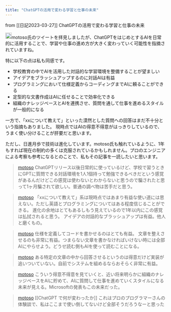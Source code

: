 ```yaml
---
title: "ChatGPTの活用で変わる学習と仕事の未来"
---
```


from [[日記2023-03-27]]
ChatGPTの活用で変わる学習と仕事の未来

<img src='https://scrapbox.io/api/pages/nishio/Claude/icon' alt='Claude.icon' height="19.5"/>motoso氏のツイートを拝見しましたが、ChatGPTをはじめとするAIを日常的に活用することで、学習や仕事の進め方が大きく変わっていく可能性を指摘されていますね。

特に以下の点は私も同感です。
- 学校教育の中でAIを活用した対話的な学習環境を整備することが望ましい
- アイデアをブラッシュアップするのに対話AIは有益
- プログラミングにおいて仕様定義からコーディングまでAIに頼ることができる
- 定型的な文書作成はAIに任せることで効率化できる
- 組織のナレッジベースとAIを連携させ、質問を通して仕事を進めるスタイルが一般的になる

一方で、「xxについて教えて」といった漠然とした質問への回答はまだ不十分という指摘もありました。
現時点ではAIの得意不得意がはっきりしているので、うまく使い分けることが肝要だと思います。

ただし、日進月歩で技術は進化しています。motoso氏も触れているように、1年もすれば現在の制約の多くは克服されているかもしれません。プロのエンジニアによる考察も参考になるとのことで、私もその記事を一読したいと思います。

> [motoso](https://twitter.com/motoso/status/1640336380789411841) ChatGPTリリース以後日常的に使っているけど、学校で習うときにGPTに質問できる対話環境を1人1個持って勉強できるべきだという感覚があるんだけどこの感覚は使わないとわからないと思うので騙されたと思って1ヶ月騙されて欲しい。普通の調べ物は苦手だと思う。

> [motoso](https://twitter.com/motoso/status/1640336899637403648) 「xxについて教えて」系は現時点ではあまり有益な使い道には思えない。ただし英語とプログラミングについてはある程度信じることができる。
>  進化の余地はとてもあるしもう見えているので1年以内にこの感覚は払拭されると思う。
>  アイデアの対話的なブラッシュアップは有益。他人と磨くもの。

> [motoso](https://twitter.com/motoso/status/1640337165426233344) 仕様を定義してコードを書かせるのはとても有益。
>  文章を整えさせるのも非常に有益。つまらない文章を書かなければいけない時には全部AIにやらせよう。どうせ読む側もAIを使って読むことになる。

> [motoso](https://twitter.com/motoso/status/1640337386189258752) ある特定の文章の中から回答させるというのは得意だけど実装が追いついていない。自前でシステムを組めるならおそらく非常に有益。

> [motoso](https://twitter.com/motoso/status/1640337692990013440) こういう得意不得意を見ていくと、近い将来明らかに組織のナレッジベースをAIに貯めて、AIに質問して仕事を進めていくスタイルになる未来が見える。Microsoftの発表もこの未来だった。

> [motoso](https://twitter.com/motoso/status/1640340039430438913)
>  [[ChatGPT で何が変わったか]]
>  これはプロのプログラマーさんの体験談で、私はここまで使い倒してないけど全部そうだろうなーと思った

